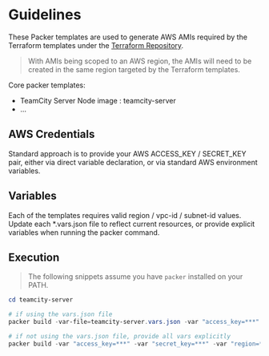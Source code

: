 # Guidelines

These Packer templates are used to generate AWS AMIs required by the Terraform templates under the [Terraform Repository](https://github.com/CloudPartners/terraform).

> With AMIs being scoped to an AWS region, the AMIs will need to be created in the same region targeted by the Terraform templates.

Core packer templates:

- TeamCity Server Node image : teamcity-server
- ...

## AWS Credentials

Standard approach is to provide your AWS ACCESS_KEY / SECRET_KEY pair, either via direct variable declaration, or via standard AWS environment variables.

## Variables

Each of the templates requires valid region / vpc-id / subnet-id values.  Update each *.vars.json file to reflect current resources, or provide explicit variables when running the packer command.

## Execution

> The following snippets assume you have `packer` installed on your PATH.

```powershell
cd teamcity-server

# if using the vars.json file
packer build -var-file=teamcity-server.vars.json -var "access_key=***" -var "secret_key=***" teamcity-server.json

# if not using the vars.json file, provide all vars explicitly
packer build -var "access_key=***" -var "secret_key=***" -var "region=***" -var "vpc_id=***" -var "subnet_id=***" teamcity-server.json
```

